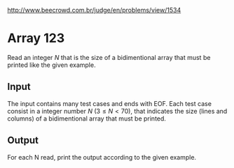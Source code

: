 http://www.beecrowd.com.br/judge/en/problems/view/1534

# Array 123

Read an integer $N$ that is the size of a bidimentional array that must be
printed like the given example.

## Input

The input contains many test cases and ends with EOF. Each test case consist
in a integer number $N$ ($3 \leq N < 70$), that indicates the size (lines and
columns) of a bidimentional array that must be printed.

## Output

For each N read, print the output according to the given example.
